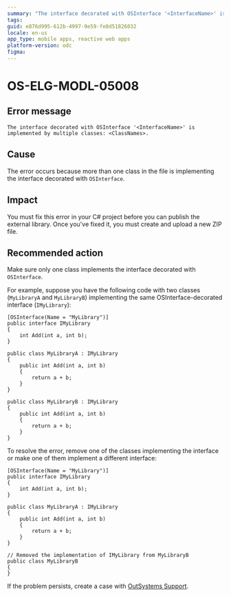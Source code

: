 ```yaml
---
summary: "The interface decorated with OSInterface '<InterfaceName>' is implemented by multiple classes <ClassNames>."
tags:
guid: e876d995-612b-4997-9e59-fe8d51826032
locale: en-us
app_type: mobile apps, reactive web apps
platform-version: odc
figma:
---
```


# OS-ELG-MODL-05008

## Error message

`The interface decorated with OSInterface '<InterfaceName>' is implemented by multiple classes: <ClassNames>.`

## Cause

The error occurs because more than one class in the file is implementing the interface decorated with `OSInterface`.

## Impact

You must fix this error in your C# project before you can publish the external library. Once you've fixed it, you must create and upload a new ZIP file.

## Recommended action

Make sure only one class implements the interface decorated with `OSInterface`. 

For example, suppose you have the following code with two classes (`MyLibraryA` and `MyLibraryB`) implementing the same OSInterface-decorated interface (`IMyLibrary`):

    [OSInterface(Name = "MyLibrary")]
    public interface IMyLibrary
    {
        int Add(int a, int b);
    }

    public class MyLibraryA : IMyLibrary
    {
        public int Add(int a, int b)
        {
            return a + b;
        }
    }

    public class MyLibraryB : IMyLibrary
    {
        public int Add(int a, int b)
        {
            return a + b;
        }
    }

To resolve the error, remove one of the classes implementing the interface or make one of them implement a different interface:

    [OSInterface(Name = "MyLibrary")]
    public interface IMyLibrary
    {
        int Add(int a, int b);
    }

    public class MyLibraryA : IMyLibrary
    {
        public int Add(int a, int b)
        {
            return a + b;
        }
    }

    // Removed the implementation of IMyLibrary from MyLibraryB
    public class MyLibraryB
    {
    }

If the problem persists, create a case with [OutSystems Support](https://www.outsystems.com/support/portal/open-support-case?ErrorCode=OS-ELG-MODL-05008).
